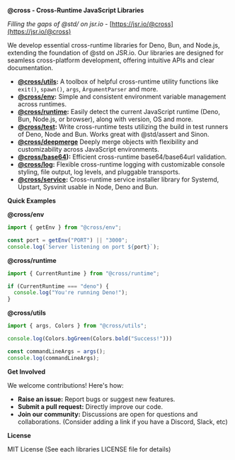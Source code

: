 **@cross - Cross-Runtime JavaScript Libraries**

*Filling the gaps of @std/ on jsr.io* - [https://jsr.io/@cross](https://jsr.io/@cross)

We develop essential cross-runtime libraries for Deno, Bun, and Node.js, extending the foundation of @std on JSR.io.  Our libraries are designed for seamless cross-platform development, offering intuitive APIs and clear documentation.

* **[@cross/utils](https://jsr.io/@cross/utils):** A toolbox of helpful cross-runtime utility functions like `exit()`, `spawn()`, `args`, `ÀrgumentParser` and more.
* **[@cross/env](https://jsr.io/@cross/env):** Simple and consistent environment variable management across runtimes.
* **[@cross/runtime](https://jsr.io/@cross/runtime):** Easily detect the current JavaScript runtime (Deno, Bun, Node.js, or browser), along with version, OS and more.
* **[@cross/test](https://jsr.io/@cross/test):** Write cross-runtime tests utilizing the build in test runners of Deno, Node and Bun. Works great with @std/assert and Sinon.
* **[@cross/deepmerge](https://jsr.io/@cross/deepmerge)** Deeply merge objects with flexibility and customizability across JavaScript environments.
* **[@cross/base64](https://jsr.io/@cross/base64)):** Efficient cross-runtime base64/base64url validation.
* **[@cross/log](https://jsr.io/@cross/log):** Flexible cross-runtime logging with customizable console styling, file output, log levels, and pluggable transports.
* **[@cross/service](https://jsr.io/@cross/env):** Cross-runtime service installer library for Systemd, Upstart, Sysvinit usable in Node, Deno and Bun.

**Quick Examples**

**@cross/env**

```typescript
import { getEnv } from "@cross/env";

const port = getEnv("PORT") || "3000";
console.log(`Server listening on port ${port}`);
```

**@cross/runtime**

```typescript
import { CurrentRuntime } from "@cross/runtime";

if (CurrentRuntime === "deno") {
  console.log("You're running Deno!");
}
```

**@cross/utils**

```typescript
import { args, Colors } from "@cross/utils";

console.log(Colors.bgGreen(Colors.bold("Success!")))

const commandLineArgs = args();
console.log(commandLineArgs);
```

**Get Involved**

We welcome contributions! Here's how:

* **Raise an issue:** Report bugs or suggest new features.
* **Submit a pull request:**  Directly improve our code.
* **Join our community:**  Discussions are open for questions and collaborations. (Consider adding a link if you have a Discord, Slack, etc)

**License**

MIT License (See each libraries LICENSE file for details)
